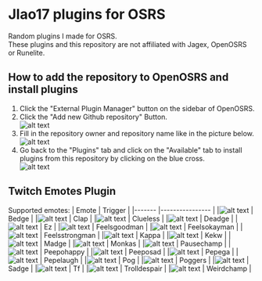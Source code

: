 # Jlao17 plugins for OSRS
Random plugins I made for OSRS.</br>
These plugins and this repository are not affiliated with Jagex, OpenOSRS or Runelite.

## How to add the repository to OpenOSRS and install plugins
1. Click the "External Plugin Manager" button on the sidebar of OpenOSRS.</br>
2. Click the "Add new Github repository" Button.</br>
![alt text](https://i.imgur.com/eMHFrfx.png)
3. Fill in the repository owner and repository name like in the picture below.</br>
![alt text](https://i.imgur.com/ZpfHdqn.png)
4. Go back to the "Plugins" tab and click on the "Available" tab to install plugins from this repository by clicking on the blue cross. </br>
![alt text](https://i.imgur.com/uJJ43Ao.png)


## Twitch Emotes Plugin
Supported emotes: 
| Emote 	| Trigger        	|
|-------	|----------------	|
|![alt text](https://i.imgur.com/qNpPrOL.png)       	| Bedge          	|
|![alt text](https://i.imgur.com/yRAUzza.png)                                        | Clap            |
|![alt text](https://i.imgur.com/uQUvwUf.png)       	| Clueless       	|
|![alt text](https://i.imgur.com/yNHyPzD.png)      	  | Deadge         	|
|![alt text](https://i.imgur.com/E0aWaQx.png)                                        | Ez              |
|![alt text](https://i.imgur.com/SOTLA59.png)         | Feelsgoodman    |
|![alt text](https://i.imgur.com/BOwdTac.png)         | Feelsokayman    |
|![alt text](https://i.imgur.com/AAeazxT.png)       	| Feelsstrongman 	|
|![alt text](https://i.imgur.com/Ifu6wUT.png)       	| Kappa          	|
|![alt text](https://i.imgur.com/ZVShs4b.png)       	| Kekw           	|
|![alt text](https://i.imgur.com/r746ds6.png)                                        | Madge           |
|![alt text](https://i.imgur.com/Cns4qBo.png)         | Monkas          |
|![alt text](https://i.imgur.com/tLVFdiD.png)       	| Pausechamp     	|
|![alt text](https://i.imgur.com/SfZMRpS.png)       	| Peepohappy     	|
|![alt text](https://i.imgur.com/jvXNg4v.png)       	| Peeposad       	|
|![alt text](https://i.imgur.com/T07GnhT.png)       	| Pepega         	|
|![alt text](https://i.imgur.com/Pq2BPol.png)       	| Pepelaugh      	|
|![alt text](https://i.imgur.com/dXeasZL.png)       	| Pog            	|
|![alt text](https://i.imgur.com/aIO71Ja.png)       	| Poggers        	|
|![alt text](https://i.imgur.com/1cSVUXq.png)       	| Sadge          	|
|![alt text](https://i.imgur.com/UYZDzRx.png)         | Tf              |
|![alt text](https://i.imgur.com/spP3J8x.png)       	| Trolldespair   	|
|![alt text](https://i.imgur.com/3rZNWts.png)                                          | Weirdchamp      |

